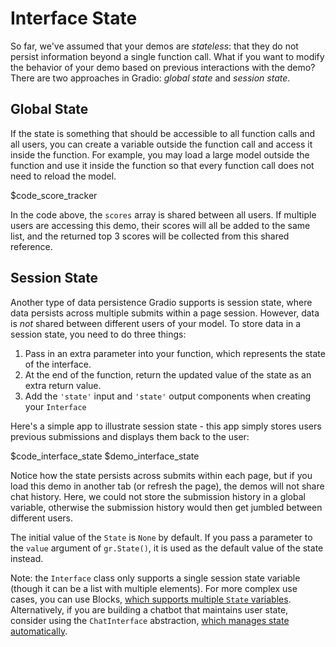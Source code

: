 # Interface State

So far, we've assumed that your demos are _stateless_: that they do not persist information beyond a single function call. What if you want to modify the behavior of your demo based on previous interactions with the demo? There are two approaches in Gradio: _global state_ and _session state_.

## Global State

If the state is something that should be accessible to all function calls and all users, you can create a variable outside the function call and access it inside the function. For example, you may load a large model outside the function and use it inside the function so that every function call does not need to reload the model.

$code_score_tracker

In the code above, the `scores` array is shared between all users. If multiple users are accessing this demo, their scores will all be added to the same list, and the returned top 3 scores will be collected from this shared reference.

## Session State

Another type of data persistence Gradio supports is session state, where data persists across multiple submits within a page session. However, data is _not_ shared between different users of your model. To store data in a session state, you need to do three things:

1. Pass in an extra parameter into your function, which represents the state of the interface.
2. At the end of the function, return the updated value of the state as an extra return value.
3. Add the `'state'` input and `'state'` output components when creating your `Interface`

Here's a simple app to illustrate session state - this app simply stores users previous submissions and displays them back to the user:

$code_interface_state
$demo_interface_state

Notice how the state persists across submits within each page, but if you load this demo in another tab (or refresh the page), the demos will not share chat history. Here, we could not store the submission history in a global variable, otherwise the submission history would then get jumbled between different users.

The initial value of the `State` is `None` by default. If you pass a parameter to the `value` argument of `gr.State()`, it is used as the default value of the state instead.

Note: the `Interface` class only supports a single session state variable (though it can be a list with multiple elements). For more complex use cases, you can use Blocks, [which supports multiple `State` variables](/guides/state-in-blocks/). Alternatively, if you are building a chatbot that maintains user state, consider using the `ChatInterface` abstraction, [which manages state automatically](/guides/creating-a-chatbot-fast).
